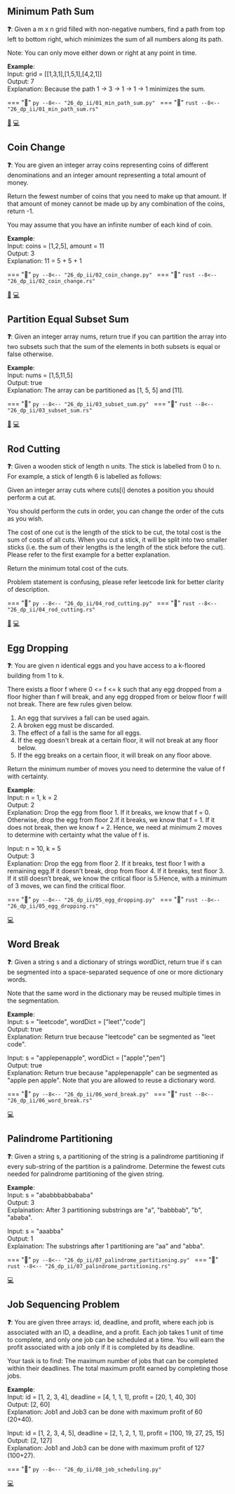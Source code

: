 ## Minimum Path Sum

**❓**: Given a m x n grid filled with non-negative numbers, find a path from top left to bottom right, which minimizes the sum of all numbers along its path.

Note: You can only move either down or right at any point in time.  

**Example**:  
Input: grid = [[1,3,1],[1,5,1],[4,2,1]]  
Output: 7  
Explanation: Because the path 1 → 3 → 1 → 1 → 1 minimizes the sum.  

=== "🐍"
    ```py
    --8<-- "26_dp_ii/01_min_path_sum.py"
    ```
=== "🦀"
    ```rust
    --8<-- "26_dp_ii/01_min_path_sum.rs"
    ```
    
[📘](https://takeuforward.org/data-structure/minimum-path-sum-in-a-grid-dp-10/) [💻](https://leetcode.com/problems/minimum-path-sum/description/)<br>

## Coin Change

**❓**: You are given an integer array coins representing coins of different denominations and an integer amount representing a total amount of money.

Return the fewest number of coins that you need to make up that amount. If that amount of money cannot be made up by any combination of the coins, return -1.

You may assume that you have an infinite number of each kind of coin.  

**Example**:  
Input: coins = [1,2,5], amount = 11  
Output: 3  
Explanation: 11 = 5 + 5 + 1  

=== "🐍"
    ```py
    --8<-- "26_dp_ii/02_coin_change.py"
    ```
=== "🦀"
    ```rust
    --8<-- "26_dp_ii/02_coin_change.rs"
    ```
    
[📘](https://takeuforward.org/data-structure/coin-change-2-dp-22/) [💻](https://leetcode.com/problems/coin-change/description/)<br>

## Partition Equal Subset Sum

**❓**: Given an integer array nums, return true if you can partition the array into two subsets such that the sum of the elements in both subsets is equal or false otherwise.

**Example**:  
Input: nums = [1,5,11,5]  
Output: true  
Explanation: The array can be partitioned as [1, 5, 5] and [11].  

=== "🐍"
    ```py
    --8<-- "26_dp_ii/03_subset_sum.py"
    ```
=== "🦀"
    ```rust
    --8<-- "26_dp_ii/03_subset_sum.rs"
    ```
    
[📘](https://takeuforward.org/data-structure/subset-sum-equal-to-target-dp-14/) [💻](https://leetcode.com/problems/partition-equal-subset-sum/)<br>

## Rod Cutting

**❓**: Given a wooden stick of length n units. The stick is labelled from 0 to n. For example, a stick of length 6 is labelled as follows:

Given an integer array cuts where cuts[i] denotes a position you should perform a cut at.

You should perform the cuts in order, you can change the order of the cuts as you wish.

The cost of one cut is the length of the stick to be cut, the total cost is the sum of costs of all cuts. When you cut a stick, it will be split into two smaller sticks (i.e. the sum of their lengths is the length of the stick before the cut). Please refer to the first example for a better explanation.

Return the minimum total cost of the cuts.

Problem statement is confusing, please refer leetcode link for better clarity of description.  

=== "🐍"
    ```py
    --8<-- "26_dp_ii/04_rod_cutting.py"
    ```
=== "🦀"
    ```rust
    --8<-- "26_dp_ii/04_rod_cutting.rs"
    ```
    
[📘](hhttps://takeuforward.org/data-structure/rod-cutting-problem-dp-24/) [💻](https://leetcode.com/problems/minimum-cost-to-cut-a-stick/description/)<br>

## Egg Dropping

**❓**: You are given n identical eggs and you have access to a k-floored building from 1 to k.

There exists a floor f where 0 <= f <= k such that any egg dropped from a floor higher than f will break, and any egg dropped from or below floor f will not break.
There are few rules given below.  
1. An egg that survives a fall can be used again.  
2. A broken egg must be discarded.  
3. The effect of a fall is the same for all eggs.  
4. If the egg doesn't break at a certain floor, it will not break at any floor below.  
5. If the egg breaks on a certain floor, it will break on any floor above.  

Return the minimum number of moves you need to determine the value of f with certainty.  

**Example**:  
Input: n = 1, k = 2  
Output: 2  
Explanation: Drop the egg from floor 1. If it breaks, we know that f = 0. Otherwise, drop the egg from floor 2.If it breaks, we know that f = 1.  If it does not break, then we know f = 2. Hence, we need at minimum 2 moves to determine with certainty what the value of f is.  

Input: n = 10, k = 5  
Output: 3  
Explanation: Drop the egg from floor 2. If it breaks, test floor 1 with a remaining egg.If it doesn’t break, drop from floor 4. If it breaks, test floor 3. If it still doesn’t break, we know the critical floor is 5.Hence, with a minimum of 3 moves, we can find the critical floor.  

=== "🐍"
    ```py
    --8<-- "26_dp_ii/05_egg_dropping.py"
    ```
=== "🦀"
    ```rust
    --8<-- "26_dp_ii/05_egg_dropping.rs"
    ```
    
[💻](https://www.geeksforgeeks.org/problems/egg-dropping-puzzle-1587115620/1)<br>

## Word Break

**❓**: Given a string s and a dictionary of strings wordDict, return true if s can be segmented into a space-separated sequence of one or more dictionary words.

Note that the same word in the dictionary may be reused multiple times in the segmentation.  

**Example**:  
Input: s = "leetcode", wordDict = ["leet","code"]  
Output: true  
Explanation: Return true because "leetcode" can be segmented as "leet code".  

Input: s = "applepenapple", wordDict = ["apple","pen"]  
Output: true  
Explanation: Return true because "applepenapple" can be segmented as "apple pen apple".
Note that you are allowed to reuse a dictionary word.  

=== "🐍"
    ```py
    --8<-- "26_dp_ii/06_word_break.py"
    ```
=== "🦀"
    ```rust
    --8<-- "26_dp_ii/06_word_break.rs"
    ```
    
[💻](https://leetcode.com/problems/word-break/)<br>

## Palindrome Partitioning

**❓**: Given a string s, a partitioning of the string is a palindrome partitioning if every sub-string of the partition is a palindrome. Determine the fewest cuts needed for palindrome partitioning of the given string.  

**Example**:  
Input: s = "ababbbabbababa"  
Output: 3  
Explaination: After 3 partitioning substrings 
are "a", "babbbab", "b", "ababa".  

Input: s = "aaabba"  
Output: 1  
Explaination: The substrings after 1 partitioning are "aa" and "abba".  

=== "🐍"
    ```py
    --8<-- "26_dp_ii/07_palindrome_partitioning.py"
    ```
=== "🦀"
    ```rust
    --8<-- "26_dp_ii/07_palindrome_partitioning.rs"
    ```
    
[💻](https://www.geeksforgeeks.org/problems/palindromic-patitioning4845/1)<br>

## Job Sequencing Problem

**❓**: You are given three arrays: id, deadline, and profit, where each job is associated with an ID, a deadline, and a profit. Each job takes 1 unit of time to complete, and only one job can be scheduled at a time. You will earn the profit associated with a job only if it is completed by its deadline.

Your task is to find: The maximum number of jobs that can be completed within their deadlines. The total maximum profit earned by completing those jobs.  

**Example**:  
Input: id = [1, 2, 3, 4], deadline = [4, 1, 1, 1], profit = [20, 1, 40, 30]  
Output: [2, 60]  
Explanation: Job1 and Job3 can be done with maximum profit of 60 (20+40).  

Input: id = [1, 2, 3, 4, 5], deadline = [2, 1, 2, 1, 1], profit = [100, 19, 27, 25, 15]  
Output: [2, 127]  
Explanation: Job1 and Job3 can be done with maximum profit of 127 (100+27).  

=== "🐍"
    ```py
    --8<-- "26_dp_ii/08_job_scheduling.py"
    ```
    
[💻](https://www.geeksforgeeks.org/problems/job-sequencing-problem-1587115620/1)<br>
